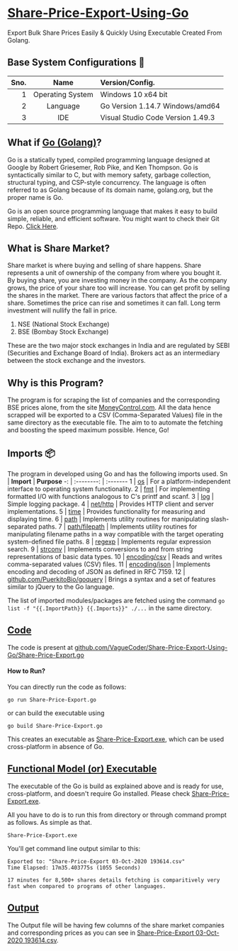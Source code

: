 # [Share-Price-Export-Using-Go](https://github.com/VagueCoder/Share-Price-Export-Using-Go)
Export Bulk Share Prices Easily &amp; Quickly Using Executable Created From Golang.

## Base System Configurations :wrench:
**Sno.** | **Name** | **Version/Config.**
-------: | :------: | :------------------
1 | Operating System | Windows 10 x64 bit
2 | Language | Go Version 1.14.7 Windows/amd64
3 | IDE | Visual Studio Code Version 1.49.3

## What if [Go (Golang)](https://golang.org/)?
Go is a statically typed, compiled programming language designed at Google by Robert Griesemer, Rob Pike, and Ken Thompson. Go is syntactically similar to C, but with memory safety, garbage collection, structural typing, and CSP-style concurrency. The language is often referred to as Golang because of its domain name, golang.org, but the proper name is Go.

Go is an open source programming language that makes it easy to build simple, reliable, and efficient software. You might want to check their Git Repo. [Click Here](https://github.com/golang/go).

## What is Share Market?
Share market is where buying and selling of share happens. Share represents a unit of ownership of the company from where you bought it. By buying share, you are investing money in the company. As the company grows, the price of your share too will increase. You can get profit by selling the shares in the market. There are various factors that affect the price of a share. Sometimes the price can rise and sometimes it can fall. Long term investment will nullify the fall in price.

1. NSE (National Stock Exchange)
1. BSE (Bombay Stock Exchange)

These are the two major stock exchanges in India and are regulated by SEBI (Securities and Exchange Board of India). Brokers act as an intermediary between the stock exchange and the investors.

## Why is this Program?
The program is for scraping the list of companies and the corresponding BSE prices alone, from the site [MoneyControl.com](https://www.moneycontrol.com/). All the data hence scrapped will be exported to a CSV (Comma-Separated Values) file in the same directory as the executable file. The aim to to automate the fetching and boosting the speed maximum possible. Hence, Go!

## Imports :package:
The program in developed using Go and has the following imports used.
Sn | **Import** | **Purpose**
-: | :--------: | :-------
1 | [os](https://golang.org/pkg/os/) | For a platform-independent interface to operating system functionality.
2 | [fmt](https://golang.org/pkg/fmt/) | For implementing formatted I/O with functions analogous to C's printf and scanf.
3 | [log](https://golang.org/pkg/log/) | Simple logging package.
4 | [net/http](https://golang.org/pkg/net/http/) | Provides HTTP client and server implementations.
5 | [time](https://golang.org/pkg/time/) | Provides functionality for measuring and displaying time.
6 | [path](https://golang.org/pkg/path/) | Implements utility routines for manipulating slash-separated paths.
7 | [path/filepath](https://golang.org/pkg/path/filepath/) | Implements utility routines for manipulating filename paths in a way compatible with the target operating system-defined file paths.
8 | [regexp](https://golang.org/pkg/regexp/) | Implements regular expression search.
9 | [strconv](https://golang.org/pkg/strconv/) | Implements conversions to and from string representations of basic data types.
10 | [encoding/csv](https://golang.org/pkg/encoding/csv/) | Reads and writes comma-separated values (CSV) files.
11 | [encoding/json](https://golang.org/pkg/encoding/json/) | Implements encoding and decoding of JSON as defined in RFC 7159.
12 | [github.com/PuerkitoBio/goquery](https://github.com/PuerkitoBio/goquery) | Brings a syntax and a set of features similar to jQuery to the Go language.

The list of imported modules/packages are fetched using the command `go list -f "{{.ImportPath}} {{.Imports}}" ./...` in the same directory.

## [Code](https://github.com/VagueCoder/Share-Price-Export-Using-Go/blob/master/Share-Price-Export.go)
The code is present at [github.com/VagueCoder/Share-Price-Export-Using-Go/Share-Price-Export.go](https://github.com/VagueCoder/Share-Price-Export-Using-Go/blob/master/Share-Price-Export.go)
#### How to Run?
You can directly run the code as follows:
```
go run Share-Price-Export.go
```

or can build the executable using
```
go build Share-Price-Export.go
```
This creates an executable as [Share-Price-Export.exe](https://github.com/VagueCoder/Share-Price-Export-Using-Go/blob/master/Share-Price-Export.exe), which can be used cross-platform in absence of Go.

## [Functional Model (or) Executable](https://github.com/VagueCoder/Share-Price-Export-Using-Go/blob/master/Share-Price-Export.exe)
The executable of the Go is build as explained above and is ready for use, cross-platform, and doesn't require Go installed. Please check [Share-Price-Export.exe](https://github.com/VagueCoder/Share-Price-Export-Using-Go/blob/master/Share-Price-Export.exe).

All you have to do is to run this from directory or through command prompt as follows. As simple as that.
```
Share-Price-Export.exe
```

You'll get command line output similar to this:
```
Exported to: "Share-Price-Export 03-Oct-2020 193614.csv"
Time Elapsed: 17m35.403775s (1055 Seconds)
```
`17 minutes for 8,500+ shares details fetching is comparitively very fast when compared to programs of other languages.`

## [Output](https://github.com/VagueCoder/Share-Price-Export-Using-Go/blob/master/Share-Price-Export%2003-Oct-2020%20193614.csv)
The Output file will be having few columns of the share market companies and corresponding prices as you can see in [Share-Price-Export 03-Oct-2020 193614.csv](https://github.com/VagueCoder/Share-Price-Export-Using-Go/blob/master/Share-Price-Export%2003-Oct-2020%20193614.csv).
